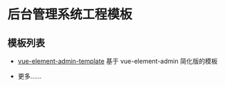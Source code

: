 # 后台管理系统工程模板

## 模板列表

- [vue-element-admin-template](https://github.com/giscafer/vue-element-admin-template) 基于 vue-element-admin 简化版的模板

- 更多……
